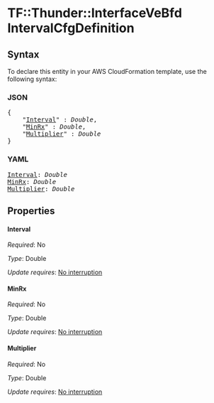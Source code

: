 # TF::Thunder::InterfaceVeBfd IntervalCfgDefinition

## Syntax

To declare this entity in your AWS CloudFormation template, use the following syntax:

### JSON

<pre>
{
    "<a href="#interval" title="Interval">Interval</a>" : <i>Double</i>,
    "<a href="#minrx" title="MinRx">MinRx</a>" : <i>Double</i>,
    "<a href="#multiplier" title="Multiplier">Multiplier</a>" : <i>Double</i>
}
</pre>

### YAML

<pre>
<a href="#interval" title="Interval">Interval</a>: <i>Double</i>
<a href="#minrx" title="MinRx">MinRx</a>: <i>Double</i>
<a href="#multiplier" title="Multiplier">Multiplier</a>: <i>Double</i>
</pre>

## Properties

#### Interval

_Required_: No

_Type_: Double

_Update requires_: [No interruption](https://docs.aws.amazon.com/AWSCloudFormation/latest/UserGuide/using-cfn-updating-stacks-update-behaviors.html#update-no-interrupt)

#### MinRx

_Required_: No

_Type_: Double

_Update requires_: [No interruption](https://docs.aws.amazon.com/AWSCloudFormation/latest/UserGuide/using-cfn-updating-stacks-update-behaviors.html#update-no-interrupt)

#### Multiplier

_Required_: No

_Type_: Double

_Update requires_: [No interruption](https://docs.aws.amazon.com/AWSCloudFormation/latest/UserGuide/using-cfn-updating-stacks-update-behaviors.html#update-no-interrupt)


